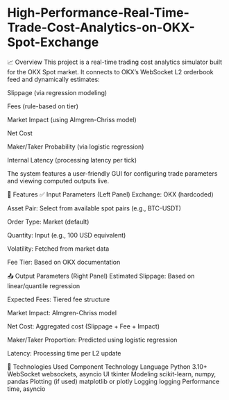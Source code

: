 # High-Performance-Real-Time-Trade-Cost-Analytics-on-OKX-Spot-Exchange

📈 Overview
This project is a real-time trading cost analytics simulator built for the OKX Spot market. It connects to OKX’s WebSocket L2 orderbook feed and dynamically estimates:

Slippage (via regression modeling)

Fees (rule-based on tier)

Market Impact (using Almgren-Chriss model)

Net Cost

Maker/Taker Probability (via logistic regression)

Internal Latency (processing latency per tick)

The system features a user-friendly GUI for configuring trade parameters and viewing computed outputs live.

🧠 Features
✅ Input Parameters (Left Panel)
Exchange: OKX (hardcoded)

Asset Pair: Select from available spot pairs (e.g., BTC-USDT)

Order Type: Market (default)

Quantity: Input (e.g., 100 USD equivalent)

Volatility: Fetched from market data

Fee Tier: Based on OKX documentation

📤 Output Parameters (Right Panel)
Estimated Slippage: Based on linear/quantile regression

Expected Fees: Tiered fee structure

Market Impact: Almgren-Chriss model

Net Cost: Aggregated cost (Slippage + Fee + Impact)

Maker/Taker Proportion: Predicted using logistic regression

Latency: Processing time per L2 update

🧩 Technologies Used
Component	Technology
Language	Python 3.10+
WebSocket	websockets, asyncio
UI	tkinter
Modeling	scikit-learn, numpy, pandas
Plotting (if used)	matplotlib or plotly
Logging	logging
Performance	time, asyncio
